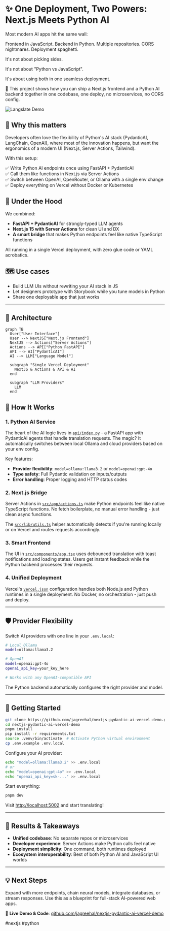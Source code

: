 # ✨ One Deployment, Two Powers: Next.js Meets Python AI

Most modern AI apps hit the same wall:

Frontend in JavaScript. Backend in Python. Multiple repositories. CORS nightmares. Deployment spaghetti.

It's not about picking sides.

It's not about "Python vs JavaScript".

It's about using both in one seamless deployment.

🔁 This project shows how you can ship a Next.js frontend and a Python AI backend together in one codebase, one deploy, no microservices, no CORS config.

![Langslate Demo](./docs/langslate.gif)

## 🤖 Why this matters

Developers often love the flexibility of Python's AI stack (PydanticAI, LangChain, OpenAI), where most of the innovation happens, but want the ergonomics of a modern UI (Next.js, Server Actions, Tailwind).

With this setup:

✅ Write Python AI endpoints once using FastAPI + PydanticAI  
✅ Call them like functions in Next.js via Server Actions  
✅ Switch between OpenAI, OpenRouter, or Ollama with a single env change  
✅ Deploy everything on Vercel without Docker or Kubernetes

## 🧠 Under the Hood

We combined:

- **FastAPI + PydanticAI** for strongly-typed LLM agents
- **Next.js 15 with Server Actions** for clean UI and DX
- **A smart bridge** that makes Python endpoints feel like native TypeScript functions

All running in a single Vercel deployment, with zero glue code or YAML acrobatics.

## 🗺️ Use cases

- Build LLM UIs without rewriting your AI stack in JS
- Let designers prototype with Storybook while you tune models in Python
- Share one deployable app that just works

---

## 🔧 Architecture

```mermaid
graph TB
  User["User Interface"]
  User --> NextJS["Next.js Frontend"]
  NextJS --> Actions["Server Actions"]
  Actions --> API["Python FastAPI"]
  API --> AI["PydanticAI"]
  AI --> LLM["Language Model"]

  subgraph "Single Vercel Deployment"
    NextJS & Actions & API & AI
  end

  subgraph "LLM Providers"
    LLM
  end
```

## 🧩 How It Works

### 1. Python AI Service

The heart of the AI logic lives in [`api/index.py`](api/index.py) - a FastAPI app with PydanticAI agents that handle translation requests. The magic? It automatically switches between local Ollama and cloud providers based on your env config.

Key features:

- **Provider flexibility**: `model=ollama:llama3.2` or `model=openai:gpt-4o`
- **Type safety**: Full Pydantic validation on inputs/outputs
- **Error handling**: Proper logging and HTTP status codes

### 2. Next.js Bridge

Server Actions in [`src/app/actions.ts`](src/app/actions.ts) make Python endpoints feel like native TypeScript functions. No fetch boilerplate, no manual error handling - just clean async functions.

The [`src/lib/utils.ts`](src/lib/utils.ts) helper automatically detects if you're running locally or on Vercel and routes requests accordingly.

### 3. Smart Frontend

The UI in [`src/components/app.tsx`](src/components/app.tsx) uses debounced translation with toast notifications and loading states. Users get instant feedback while the Python backend processes their requests.

### 4. Unified Deployment

Vercel's [`vercel.json`](vercel.json) configuration handles both Node.js and Python runtimes in a single deployment. No Docker, no orchestration - just push and deploy.

---

## 🛡️ Provider Flexibility

Switch AI providers with one line in your `.env.local`:

```bash
# Local Ollama
model=ollama:llama3.2

# OpenAI
model=openai:gpt-4o
openai_api_key=your_key_here

# Works with any OpenAI-compatible API
```

The Python backend automatically configures the right provider and model.

---

## 📍 Getting Started

```bash
git clone https://github.com/jagreehal/nextjs-pydantic-ai-vercel-demo.git
cd nextjs-pydantic-ai-vercel-demo
pnpm install
pip install -r requirements.txt
source .venv/bin/activate  # Activate Python virtual environment
cp .env.example .env.local
```

Configure your AI provider:

```bash
echo "model=ollama:llama3.2" >> .env.local
# or
echo "model=openai:gpt-4o" >> .env.local
echo "openai_api_key=sk-..." >> .env.local
```

Start everything:

```bash
pnpm dev
```

Visit [http://localhost:5002](http://localhost:5002) and start translating!

---

## 🎯 Results & Takeaways

- **Unified codebase**: No separate repos or microservices
- **Developer experience**: Server Actions make Python calls feel native
- **Deployment simplicity**: One command, both runtimes deployed
- **Ecosystem interoperability**: Best of both Python AI and JavaScript UI worlds

---

## 💡 Next Steps

Expand with more endpoints, chain neural models, integrate databases, or stream responses. Use this as a blueprint for full-stack AI-powered web apps.

🚀 **Live Demo & Code**: [github.com/jagreehal/nextjs-pydantic-ai-vercel-demo](https://github.com/jagreehal/nextjs-pydantic-ai-vercel-demo)

#nextjs #python
